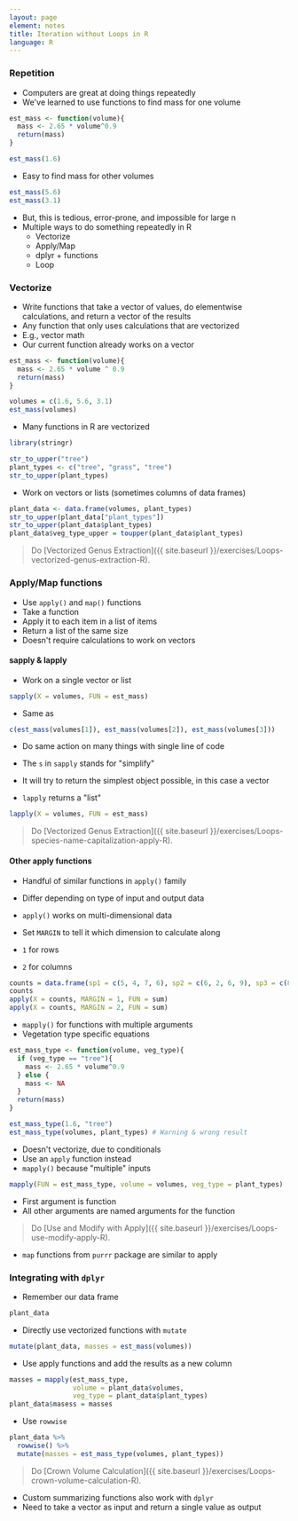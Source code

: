 ```yaml
---
layout: page
element: notes
title: Iteration without Loops in R
language: R
---
```


### Repetition

* Computers are great at doing things repeatedly
* We've learned to use functions to find mass for one volume

```r
est_mass <- function(volume){
  mass <- 2.65 * volume^0.9
  return(mass)
}

est_mass(1.6)
```

* Easy to find mass for other volumes

```r
est_mass(5.6)
est_mass(3.1)
```

* But, this is tedious, error-prone, and impossible for large n
* Multiple ways to do something repeatedly in R
  * Vectorize
  * Apply/Map
  * dplyr + functions
  * Loop

### Vectorize

* Write functions that take a vector of values, do elementwise calculations, and return a vector of the results
* Any function that only uses calculations that are vectorized
* E.g., vector math
* Our current function already works on a vector

```r
est_mass <- function(volume){
  mass <- 2.65 * volume ^ 0.9
  return(mass)
}

volumes = c(1.6, 5.6, 3.1)
est_mass(volumes)
```

* Many functions in R are vectorized

```r
library(stringr)

str_to_upper("tree")
plant_types <- c("tree", "grass", "tree")
str_to_upper(plant_types)
```

* Work on vectors or lists (sometimes columns of data frames)

```r
plant_data <- data.frame(volumes, plant_types)
str_to_upper(plant_data["plant_types"])
str_to_upper(plant_data$plant_types)
plant_data$veg_type_upper = toupper(plant_data$plant_types)
```

> Do [Vectorized Genus Extraction]({{ site.baseurl }}/exercises/Loops-vectorized-genus-extraction-R).

### Apply/Map functions

* Use `apply()` and `map()` functions
* Take a function
* Apply it to each item in a list of items
* Return a list of the same size
* Doesn't require calculations to work on vectors

#### sapply & lapply

* Work on a single vector or list

```r
sapply(X = volumes, FUN = est_mass)
```

* Same as

```r
c(est_mass(volumes[1]), est_mass(volumes[2]), est_mass(volumes[3]))
```

* Do same action on many things with single line of code

* The `s` in `sapply` stands for "simplify"
* It will try to return the simplest object possible, in this case a vector
* `lapply` returns a "list"

```r
lapply(X = volumes, FUN = est_mass)
```

> Do [Vectorized Genus Extraction]({{ site.baseurl }}/exercises/Loops-species-name-capitalization-apply-R).

#### Other apply functions

* Handful of similar functions in `apply()` family
* Differ depending on type of input and output data

* `apply()` works on multi-dimensional data
* Set `MARGIN` to tell it which dimension to calculate along
* `1` for rows
* `2` for columns

```r
counts = data.frame(sp1 = c(5, 4, 7, 6), sp2 = c(6, 2, 6, 9), sp3 = c(8, 16, 1, 0))
counts
apply(X = counts, MARGIN = 1, FUN = sum)
apply(X = counts, MARGIN = 2, FUN = sum)
```

* `mapply()` for functions with multiple arguments
* Vegetation type specific equations

```r
est_mass_type <- function(volume, veg_type){
  if (veg_type == "tree"){
    mass <- 2.65 * volume^0.9
  } else {
    mass <- NA
  }
  return(mass)
}

est_mass_type(1.6, "tree")
est_mass_type(volumes, plant_types) # Warning & wrong result
```

* Doesn't vectorize, due to conditionals
* Use an `apply` function instead
* `mapply()` because "multiple" inputs

```r
mapply(FUN = est_mass_type, volume = volumes, veg_type = plant_types)
```

* First argument is function
* All other arguments are named arguments for the function

> Do [Use and Modify with Apply]({{ site.baseurl }}/exercises/Loops-use-modify-apply-R).

* `map` functions from `purrr` package are similar to apply

### Integrating with `dplyr`

* Remember our data frame

```r
plant_data
```

* Directly use vectorized functions with `mutate`

```r
mutate(plant_data, masses = est_mass(volumes))
```

* Use apply functions and add the results as a new column

```r
masses = mapply(est_mass_type,
                volume = plant_data$volumes,
                veg_type = plant_data$plant_types)
plant_data$masess = masses
```

* Use `rowwise`

```r
plant_data %>%
  rowwise() %>%
  mutate(masses = est_mass_type(volumes, plant_types))
```

> Do [Crown Volume Calculation]({{ site.baseurl }}/exercises/Loops-crown-volume-calculation-R).

* Custom summarizing functions also work with `dplyr`
* Need to take a vector as input and return a single value as output